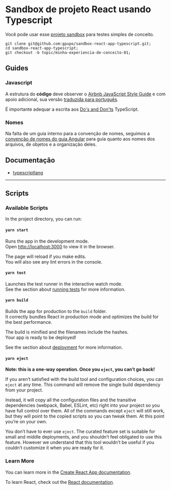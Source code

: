 # Sandbox de projeto React usando Typescript

Você pode usar esse [projeto sandbox](https://opensource.gpupo.com/sandbox-react-app-typescript/) para testes simples de conceito.

    git clone git@github.com:gpupo/sandbox-react-app-typescript.git;
    cd sandbox-react-app-typescript;
    git checkout -b topic/minha-experiencia-de-conceito-01;
    

## Guides

### Javascript 

A estrutura do **código** deve observer o [Airbnb JavaScript Style Guide](https://github.com/airbnb/javascript)
e com apoio adicional, sua versão [traduzida para português](https://github.com/armoucar/javascript-style-guide).

É importante adequar a escrita aos [Do's and Don'ts](https://www.typescriptlang.org/docs/handbook/declaration-files/do-s-and-don-ts.html) TypeScript.

### Nomes

Na falta de um guia interno para a convenção de nomes, seguimos a [convenção de nomes do guia Angular](https://angular.io/guide/styleguide#naming) para guia quanto aos nomes dos arquivos, de objetos e a organização deles.


## Documentação

* [typescriptlang](https://www.typescriptlang.org/docs/home.html)


---

## Scripts

### Available Scripts

In the project directory, you can run:

#### `yarn start`

Runs the app in the development mode.<br />
Open [http://localhost:3000](http://localhost:3000) to view it in the browser.

The page will reload if you make edits.<br />
You will also see any lint errors in the console.

#### `yarn test`

Launches the test runner in the interactive watch mode.<br />
See the section about [running tests](https://facebook.github.io/create-react-app/docs/running-tests) for more information.

#### `yarn build`

Builds the app for production to the `build` folder.<br />
It correctly bundles React in production mode and optimizes the build for the best performance.

The build is minified and the filenames include the hashes.<br />
Your app is ready to be deployed!

See the section about [deployment](https://facebook.github.io/create-react-app/docs/deployment) for more information.

#### `yarn eject`

**Note: this is a one-way operation. Once you `eject`, you can’t go back!**

If you aren’t satisfied with the build tool and configuration choices, you can `eject` at any time. This command will remove the single build dependency from your project.

Instead, it will copy all the configuration files and the transitive dependencies (webpack, Babel, ESLint, etc) right into your project so you have full control over them. All of the commands except `eject` will still work, but they will point to the copied scripts so you can tweak them. At this point you’re on your own.

You don’t have to ever use `eject`. The curated feature set is suitable for small and middle deployments, and you shouldn’t feel obligated to use this feature. However we understand that this tool wouldn’t be useful if you couldn’t customize it when you are ready for it.

### Learn More

You can learn more in the [Create React App documentation](https://facebook.github.io/create-react-app/docs/getting-started).

To learn React, check out the [React documentation](https://reactjs.org/).
